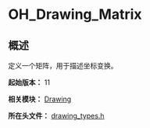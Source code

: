 # OH_Drawing_Matrix

## 概述

定义一个矩阵，用于描述坐标变换。

**起始版本：** 11

**相关模块：** [Drawing](capi-drawing.md)

**所在头文件：** [drawing_types.h](capi-drawing-types-h.md)

